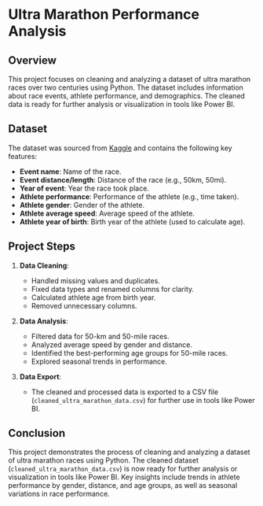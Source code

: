 # Ultra Marathon Performance Analysis

## Overview
This project focuses on cleaning and analyzing a dataset of ultra marathon races over two centuries using Python. The dataset includes information about race events, athlete performance, and demographics. The cleaned data is ready for further analysis or visualization in tools like Power BI.

## Dataset
The dataset was sourced from [Kaggle](https://www.kaggle.com/datasets/aiaiaidavid/the-big-dataset-of-ultra-marathon-running/discussion/420633) and contains the following key features:
- **Event name**: Name of the race.
- **Event distance/length**: Distance of the race (e.g., 50km, 50mi).
- **Year of event**: Year the race took place.
- **Athlete performance**: Performance of the athlete (e.g., time taken).
- **Athlete gender**: Gender of the athlete.
- **Athlete average speed**: Average speed of the athlete.
- **Athlete year of birth**: Birth year of the athlete (used to calculate age).

## Project Steps
1. **Data Cleaning**:
   - Handled missing values and duplicates.
   - Fixed data types and renamed columns for clarity.
   - Calculated athlete age from birth year.
   - Removed unnecessary columns.

2. **Data Analysis**:
   - Filtered data for 50-km and 50-mile races.
   - Analyzed average speed by gender and distance.
   - Identified the best-performing age groups for 50-mile races.
   - Explored seasonal trends in performance.

3. **Data Export**:
   - The cleaned and processed data is exported to a CSV file (`cleaned_ultra_marathon_data.csv`) for further use in tools like Power BI.

## Conclusion
This project demonstrates the process of cleaning and analyzing a dataset of ultra marathon races using Python. The cleaned dataset (`cleaned_ultra_marathon_data.csv`) is now ready for further analysis or visualization in tools like Power BI. Key insights include trends in athlete performance by gender, distance, and age groups, as well as seasonal variations in race performance.


